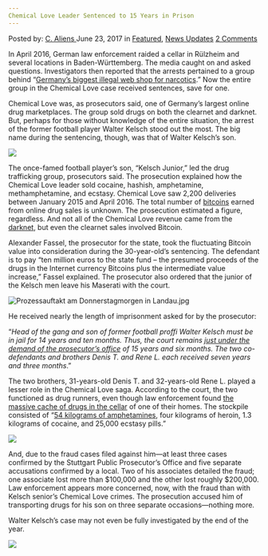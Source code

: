 ```yaml
---
Chemical Love Leader Sentenced to 15 Years in Prison
---
```

<article class="post-listing post-20836 post type-post status-publish format-standard has-post-thumbnail hentry category-deepdot-news category-news-updates tag-1886 tag-chemical tag-leader tag-love tag-prison tag-sentenced tag-years">
    <div class="post-inner">
        <span>Posted by: <a href="https://www.deepdotweb.com/author/caliens/" title="">C. Aliens </a></span>
    <span>June 23, 2017</span>
    <span>in <a href="https://www.deepdotweb.com/category/deepdot-news/" rel="category tag">Featured</a>, <a href="https://www.deepdotweb.com/category/news-updates/" rel="category tag">News Updates</a></span>
    <span><a href="https://www.deepdotweb.com/2017/06/23/chemical-love-leader-sentenced-15-years-prison/#comments">2 Comments</a></span>
    </p>
    <div class="clear"></div>
    <div class="entry">
    <p>In April 2016, German law enforcement raided a cellar in Rülzheim and several locations in Baden-Württemberg. The media caught on and asked questions. Investigators then reported that the arrests pertained to a group behind “<a href="https://www.deepdotweb.com/2016/10/21/chemical-love-vendors-formally-charged-drug-trafficking/">Germany&#8217;s biggest illegal web shop for narcotics</a>.” Now the entire group in the Chemical Love case received sentences, save for one.</p>
    <p>Chemical Love was, as prosecutors said, one of Germany’s largest online drug marketplaces. The group sold drugs on both the clearnet and darknet. But, perhaps for those without knowledge of the entire situation, the arrest of the former football player Walter Kelsch stood out the most. The big name during the sentencing, though, was that of Walter Kelsch’s son.</p>
    <p><img class="wp-image-20845 aligncenter" src="https://www.deepdotweb.com/wp-content/uploads/2017/06/word-image-42.png" srcset="https://www.deepdotweb.com/wp-content/uploads/2017/06/word-image-42.png 660w, https://www.deepdotweb.com/wp-content/uploads/2017/06/word-image-42-300x124.png 300w" sizes="(max-width: 660px) 100vw, 660px" /></p>
    <p>The once-famed football player’s son, “Kelsch Junior,” led the drug trafficking group, prosecutors said. The prosecution explained how the Chemical Love leader sold cocaine, hashish, amphetamine, methamphetamine, and ecstasy. Chemical Love saw 2,200 deliveries between January 2015 and April 2016. The total number of <a href="https://www.deepdotweb.com/tag/bitcoin/">bitcoins</a> earned from online drug sales is unknown. The prosecution estimated a figure, regardless. And not all of the Chemical Love revenue came from the <a href="https://www.deepdotweb.com/tag/darknet/">darknet</a>, but even the clearnet sales involved Bitcoin.</p>
    <p>Alexander Fassel, the prosecutor for the state, took the fluctuating Bitcoin value into consideration during the 30-year-old’s sentencing. The defendant is to pay “ten million euros to the state fund &#8211; the presumed proceeds of the drugs in the Internet currency Bitcoins plus the intermediate value increase,” Fassel explained. The prosecutor also ordered that the junior of the Kelsch men leave his Maserati with the court.</p>
    <p><img class="wp-image-20846 aligncenter" src="https://www.deepdotweb.com/wp-content/uploads/2017/06/prozessauftakt-am-donnerstagmorgen-in-landau-jpg.jpeg" alt="Prozessauftakt am Donnerstagmorgen in Landau.jpg" srcset="https://www.deepdotweb.com/wp-content/uploads/2017/06/prozessauftakt-am-donnerstagmorgen-in-landau-jpg.jpeg 800w, https://www.deepdotweb.com/wp-content/uploads/2017/06/prozessauftakt-am-donnerstagmorgen-in-landau-jpg-300x169.jpeg 300w" sizes="(max-width: 800px) 100vw, 800px" /></p>
    <p>He received nearly the length of imprisonment asked for by the prosecutor:</p>
    <p>“<em>Head of the gang and son of former football proffi Walter Kelsch must be in jail for 14 years and ten months. Thus, the court remains </em><a href="https://motherboard.vice.com/de/article/hartes-urteil-gegen-chemical-love-boss-15-jahre-haft-und-10-millionen-euro-schulden"><em>just under the demand of the prosecutor&#8217;s office</em></a><em> of 15 years and six months. The two co-defendants and brothers Denis T. and Rene L. each received seven years and three months</em>.”</p>
    <p>The two brothers, 31-years-old Denis T. and 32-years-old Rene L. played a lesser role in the Chemical Love saga. According to the court, the two functioned as drug runners, even though law enforcement found <a href="https://www.deepdotweb.com/2016/05/17/dark-web-vendor-chemical-love-busted-50-kg-drugs-seized/">the massive cache of drugs in the cellar</a> of one of their homes. The stockpile consisted of “<a href="https://www.heise.de/newsticker/meldung/Staatsanwaltschaft-Bundesweit-groesster-Drogen-Webshop-zerschlagen-3195655.html">54 kilograms of amphetamines</a>, four kilograms of heroin, 1.3 kilograms of cocaine, and 25,000 ecstasy pills.”</p>
    <p><img class="wp-image-20847 aligncenter" src="https://www.deepdotweb.com/wp-content/uploads/2017/06/word-image-140.jpeg" srcset="https://www.deepdotweb.com/wp-content/uploads/2017/06/word-image-140.jpeg 800w, https://www.deepdotweb.com/wp-content/uploads/2017/06/word-image-140-300x169.jpeg 300w" sizes="(max-width: 800px) 100vw, 800px" /></p>
    <p>And, due to the fraud cases filed against him—at least three cases confirmed by the Stuttgart Public Prosecutor&#8217;s Office and five separate accusations confirmed by a local. Two of his associates detailed the fraud; one associate lost more than $100,000 and the other lost roughly $200,000. Law enforcement appears more concerned, now, with the fraud than with Kelsch senior’s Chemical Love crimes. The prosecution accused him of transporting drugs for his son on three separate occasions—nothing more.</p>
    <p>Walter Kelsch’s case may not even be fully investigated by the end of the year.</p>
    <p><img class="wp-image-20848 aligncenter" src="https://www.deepdotweb.com/wp-content/uploads/2017/06/word-image-141.jpeg" srcset="https://www.deepdotweb.com/wp-content/uploads/2017/06/word-image-141.jpeg 751w, https://www.deepdotweb.com/wp-content/uploads/2017/06/word-image-141-300x240.jpeg 300w" sizes="(max-width: 751px) 100vw, 751px" /></p>
    </div>
    <span style="display:none"><a href="https://www.deepdotweb.com/tag/15/" rel="tag">15</a> <a href="https://www.deepdotweb.com/tag/chemical/" rel="tag">chemical</a> <a href="https://www.deepdotweb.com/tag/leader/" rel="tag">leader</a> <a href="https://www.deepdotweb.com/tag/love/" rel="tag">love</a> <a href="https://www.deepdotweb.com/tag/prison/" rel="tag">prison</a> <a href="https://www.deepdotweb.com/tag/sentenced/" rel="tag">sentenced</a> <a href="https://www.deepdotweb.com/tag/years/" rel="tag">years</a></span> <span style="display:none" class="updated">2017-06-23</span>
    <div style="display:none" class="vcard author" itemprop="author" itemscope itemtype="http://schema.org/Person"><strong class="fn" itemprop="name"><a href="https://www.deepdotweb.com/author/caliens/" title="Posts by C. Aliens" rel="author">C. Aliens</a></strong></div>
    </div>
</article>

